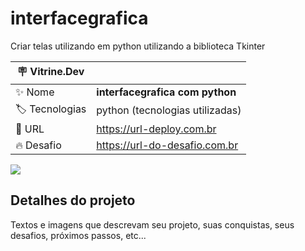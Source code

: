 # interfacegrafica

Criar telas utilizando em python utilizando a biblioteca Tkinter

| :placard: Vitrine.Dev |     |
| -------------  | --- |
| :sparkles: Nome        | **interfacegrafica com python**
| :label: Tecnologias | python (tecnologias utilizadas)
| :rocket: URL         | https://url-deploy.com.br
| :fire: Desafio     | https://url-do-desafio.com.br

<!-- Inserir imagem com a #vitrinedev ao final do link -->
![](https://cdn.educba.com/academy/wp-content/uploads/2020/02/Python-Tkinter.jpg#vitrinedev)

## Detalhes do projeto

Textos e imagens que descrevam seu projeto, suas conquistas, seus desafios, próximos passos, etc...
